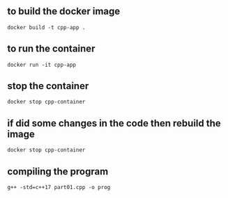 ## to build the docker image 
`docker build -t cpp-app .`

## to run the container 
`docker run -it cpp-app`

## stop the container 
`docker stop cpp-container`

## if did some changes in the code then rebuild the image 
`docker stop cpp-container`


## compiling the program
`g++ -std=c++17 part01.cpp -o prog`